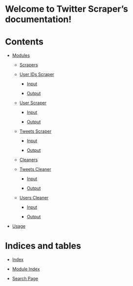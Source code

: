 <!-- Twitter Scraper documentation master file, created by
sphinx-quickstart on Wed Jul 13 16:14:47 2022.
You can adapt this file completely to your liking, but it should at least
contain the root `toctree` directive. -->
# Welcome to Twitter Scraper’s documentation!

# Contents


* [Modules](modules.md)


    * [Scrapers](modules.md#scrapers)


    * [User IDs Scraper](modules.md#user-ids-scraper)


        * [Input](modules.md#input)


        * [Output](modules.md#output)


    * [User Scraper](modules.md#user-scraper)


        * [Input](modules.md#id3)


        * [Output](modules.md#id4)


    * [Tweets Scraper](modules.md#tweets-scraper)


        * [Input](modules.md#id6)


        * [Output](modules.md#id7)


    * [Cleaners](modules.md#cleaners)


    * [Tweets Cleaner](modules.md#tweets-cleaner)


        * [Input](modules.md#id8)


        * [Output](modules.md#id9)


    * [Users Cleaner](modules.md#users-cleaner)


        * [Input](modules.md#id10)


        * [Output](modules.md#id11)


* [Usage](usage.md)


# Indices and tables


* [Index](genindex.md)


* [Module Index](py-modindex.md)


* [Search Page](search.md)
